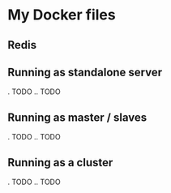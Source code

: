 # My Docker files

## Redis
## Running as standalone server

. TODO
.. TODO

## Running as master / slaves

. TODO
.. TODO

## Running as a cluster

. TODO
.. TODO

